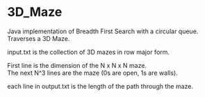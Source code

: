 # 3D_Maze  
Java implementation of Breadth First Search with a circular queue. Traverses a 3D Maze.  
  
input.txt is the collection of 3D mazes in row major form.  
  
First line is the dimension of the N x N x N maze.  
The next N^3 lines are the maze (0s are open, 1s are walls).  

each line in output.txt is the length of the path through the maze.
